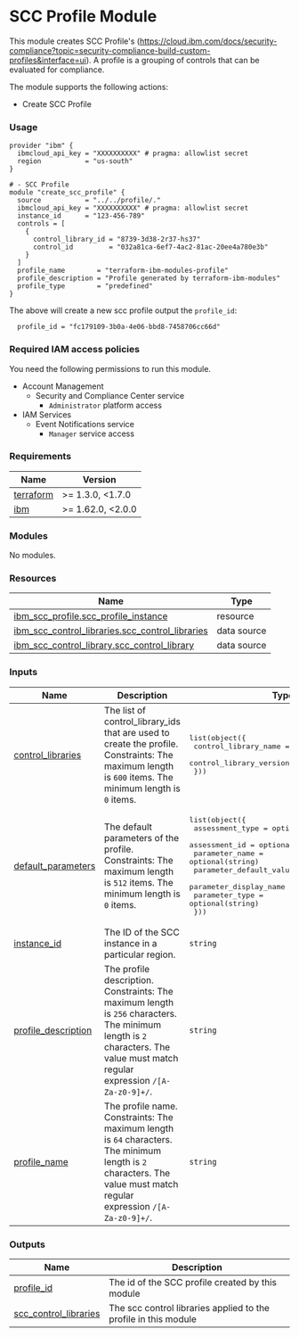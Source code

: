 # SCC Profile Module

This module creates SCC Profile's (https://cloud.ibm.com/docs/security-compliance?topic=security-compliance-build-custom-profiles&interface=ui). A profile is a grouping of controls that can be evaluated for compliance.

The module supports the following actions:
- Create SCC Profile

### Usage

```hcl
provider "ibm" {
  ibmcloud_api_key = "XXXXXXXXXX" # pragma: allowlist secret
  region           = "us-south"
}

# - SCC Profile
module "create_scc_profile" {
  source           = "../../profile/."
  ibmcloud_api_key = "XXXXXXXXXX" # pragma: allowlist secret
  instance_id      = "123-456-789"
  controls = [
    {
      control_library_id = "8739-3d38-2r37-hs37"
      control_id         = "032a81ca-6ef7-4ac2-81ac-20ee4a780e3b"
    }
  ]
  profile_name        = "terraform-ibm-modules-profile"
  profile_description = "Profile generated by terraform-ibm-modules"
  profile_type        = "predefined"
}
```

The above will create a new scc profile output the `profile_id`:
```
  profile_id = "fc179109-3b0a-4e06-bbd8-7458706cc66d"
```

### Required IAM access policies
You need the following permissions to run this module.

- Account Management
    - Security and Compliance Center service
        - `Administrator` platform access
- IAM Services
   - Event Notifications service
        - `Manager` service access

<!-- BEGINNING OF PRE-COMMIT-TERRAFORM DOCS HOOK -->
### Requirements

| Name | Version |
|------|---------|
| <a name="requirement_terraform"></a> [terraform](#requirement\_terraform) | >= 1.3.0, <1.7.0 |
| <a name="requirement_ibm"></a> [ibm](#requirement\_ibm) | >= 1.62.0, <2.0.0 |

### Modules

No modules.

### Resources

| Name | Type |
|------|------|
| [ibm_scc_profile.scc_profile_instance](https://registry.terraform.io/providers/IBM-Cloud/ibm/latest/docs/resources/scc_profile) | resource |
| [ibm_scc_control_libraries.scc_control_libraries](https://registry.terraform.io/providers/IBM-Cloud/ibm/latest/docs/data-sources/scc_control_libraries) | data source |
| [ibm_scc_control_library.scc_control_library](https://registry.terraform.io/providers/IBM-Cloud/ibm/latest/docs/data-sources/scc_control_library) | data source |

### Inputs

| Name | Description | Type | Default | Required |
|------|-------------|------|---------|:--------:|
| <a name="input_control_libraries"></a> [control\_libraries](#input\_control\_libraries) | The list of control\_library\_ids that are used to create the profile. Constraints: The maximum length is `600` items. The minimum length is `0` items. | <pre>list(object({<br>    control_library_name    = optional(string)<br>    control_library_version = optional(string)<br>  }))</pre> | `[]` | no |
| <a name="input_default_parameters"></a> [default\_parameters](#input\_default\_parameters) | The default parameters of the profile. Constraints: The maximum length is `512` items. The minimum length is `0` items. | <pre>list(object({<br>    assessment_type         = optional(string)<br>    assessment_id           = optional(string)<br>    parameter_name          = optional(string)<br>    parameter_default_value = optional(string)<br>    parameter_display_name  = optional(string)<br>    parameter_type          = optional(string)<br>  }))</pre> | `[]` | no |
| <a name="input_instance_id"></a> [instance\_id](#input\_instance\_id) | The ID of the SCC instance in a particular region. | `string` | n/a | yes |
| <a name="input_profile_description"></a> [profile\_description](#input\_profile\_description) | The profile description. Constraints: The maximum length is `256` characters. The minimum length is `2` characters. The value must match regular expression `/[A-Za-z0-9]+/`. | `string` | n/a | yes |
| <a name="input_profile_name"></a> [profile\_name](#input\_profile\_name) | The profile name. Constraints: The maximum length is `64` characters. The minimum length is `2` characters. The value must match regular expression `/[A-Za-z0-9]+/`. | `string` | n/a | yes |

### Outputs

| Name | Description |
|------|-------------|
| <a name="output_profile_id"></a> [profile\_id](#output\_profile\_id) | The id of the SCC profile created by this module |
| <a name="output_scc_control_libraries"></a> [scc\_control\_libraries](#output\_scc\_control\_libraries) | The scc control libraries applied to the profile in this module |
<!-- END OF PRE-COMMIT-TERRAFORM DOCS HOOK -->

